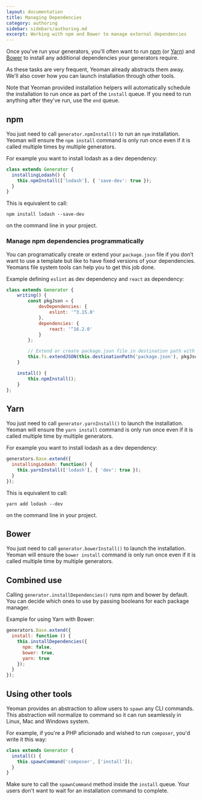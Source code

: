 ```yaml
---
layout: documentation
title: Managing Dependencies
category: authoring
sidebar: sidebars/authoring.md
excerpt: Working with npm and Bower to manage external dependencies
---
```


Once you've run your generators, you'll often want to run [npm](https://www.npmjs.com/) (or [Yarn](https://yarnpkg.com/)) and [Bower](http://bower.io/) to install any additional dependencies your generators require.

As these tasks are very frequent, Yeoman already abstracts them away. We'll also cover how you can launch installation through other tools.

Note that Yeoman provided installation helpers will automatically schedule the installation to run once as part of the `install` queue. If you need to run anything after they've run, use the `end` queue.

## npm

You just need to call `generator.npmInstall()` to run an `npm` installation. Yeoman will ensure the `npm install` command is only run once even if it is called multiple times by multiple generators.

For example you want to install lodash as a dev dependency:

```js
class extends Generator {
  installingLodash() {
    this.npmInstall(['lodash'], { 'save-dev': true });
  }
}
```

This is equivalent to call:

```
npm install lodash --save-dev
```

on the command line in your project.

### Manage npm dependencies programmatically

You can programatically create or extend your `package.json` file if you don’t want to use a template but like to have fixed versions of your dependencies. Yeomans file system tools can help you to get this job done.

Example defining `eslint` as dev dependency and `react` as dependency:

```js
class extends Generator {
	writing() {
		const pkgJson = {
			devDependencies: {
				eslint: '^3.15.0'
			},
			dependencies: {
				react: '^16.2.0'
			}
		};

		// Extend or create package.json file in destination path with pkgJson content
		this.fs.extendJSON(this.destinationPath('package.json'), pkgJson);
	}

	install() {
		this.npmInstall();
	}
};
```

## Yarn

You just need to call `generator.yarnInstall()` to launch the installation. Yeoman will ensure the `yarn install` command is only run once even if it is called multiple time by multiple generators.

For example you want to install lodash as a dev dependency:

```js
generators.Base.extend({
  installingLodash: function() {
    this.yarnInstall(['lodash'], { 'dev': true });
  }
});
```

This is equivalent to call:

```
yarn add lodash --dev
```

on the command line in your project.

## Bower

You just need to call `generator.bowerInstall()` to launch the installation. Yeoman will ensure the `bower install` command is only run once even if it is called multiple time by multiple generators.

## Combined use

Calling `generator.installDependencies()` runs npm and bower by default. You can decide which ones to use by passing booleans for each package manager.

Example for using Yarn with Bower:

```js
generators.Base.extend({
  install: function () {
    this.installDependencies({
      npm: false,
      bower: true,
      yarn: true
    });
  }
});
```

## Using other tools

Yeoman provides an abstraction to allow users to `spawn` any CLI commands. This abstraction will normalize to command so it can run seamlessly in Linux, Mac and Windows system.

For example, if you're a PHP aficionado and wished to run `composer`, you'd write it this way:

```js
class extends Generator {
  install() {
    this.spawnCommand('composer', ['install']);
  }
}
```

Make sure to call the `spawnCommand` method inside the `install` queue. Your users don't want to wait for an installation command to complete.
